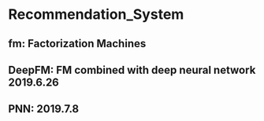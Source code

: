 # Recommendation_System
## fm: Factorization Machines
## DeepFM: FM combined with deep neural network 2019.6.26

## PNN: 2019.7.8
